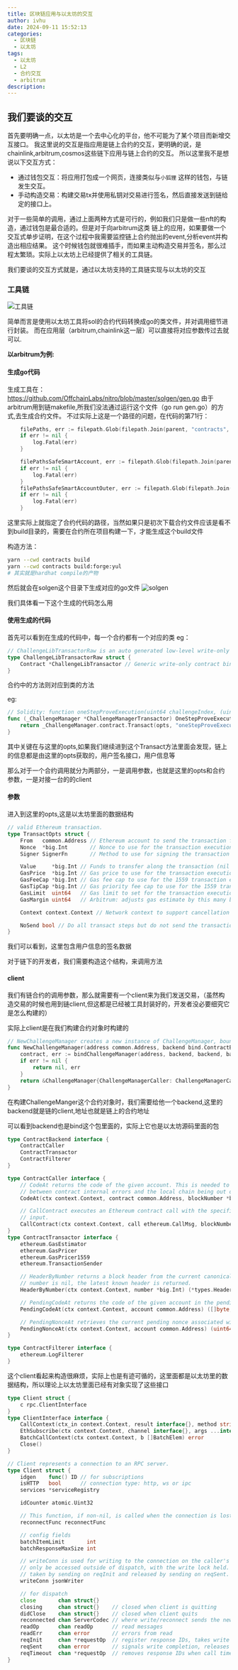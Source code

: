 ```yaml
---
title: 区块链应用与以太坊的交互
author: ivhu
date: 2024-09-11 15:52:13
categories:
  - 区块链
  - 以太坊
tags:
  - 以太坊
  - L2
  - 合约交互
  - arbitrum
description:
---
```


## 我们要谈的交互

首先要明确一点，以太坊是一个去中心化的平台，他不可能为了某个项目而新增交互接口。
我这里说的交互是指应用是链上合约的交互，更明确的说，是chainlink,arbitrum,cosmos这些链下应用与链上合约的交互。
所以这里我不是想说以下交互方式：

- 通过钱包交互：将应用打包成一个网页，连接类似与`小狐狸` 这样的钱包，与链发生交互。
- 手动构造交易：构建交易tx并使用私钥对交易进行签名，然后直接发送到链给定的接口上。

对于一些简单的调用，通过上面两种方式是可行的，例如我们只是做一些nft的构造，通过钱包是最合适的。但是对于向arbitrum这类
链上的应用，如果要做一个交互式单步证明，在这个过程中我需要监控链上合约抛出的event,分析event并构造出相应结果。
这个时候钱包就很难插手，而如果主动构造交易并签名，那么过程太繁琐。实际上以太坊上已经提供了相关的工具链。

我们要谈的交互方式就是，通过以太坊支持的工具链实现与以太坊的交互

### 工具链

![工具链](https://pic.imgdb.cn/item/66e152a4d9c307b7e9c4c8ac.png)

简单而言是使用以太坊工具将sol的合约代码转换成go的类文件，并对调用细节进行封装。
而在应用层（arbitrum,chainlink这一层）可以直接将对应参数传过去就可以.

**以arbitrum为例:**

#### 生成go代码

生成工具在： https://github.com/OffchainLabs/nitro/blob/master/solgen/gen.go
由于arbitrum用到链makefile,所我们没法通过运行这个文件（go run gen.go）的方式,去生成合约文件。
不过实际上这是一个路径的问题，在代码的第71行：

```go
    filePaths, err := filepath.Glob(filepath.Join(parent, "contracts", "build", "contracts", "src", "*", "*.sol", "*.json"))
	if err != nil {
		log.Fatal(err)
	}

	filePathsSafeSmartAccount, err := filepath.Glob(filepath.Join(parent, "safe-smart-account", "build", "artifacts", "contracts", "*", "*.sol", "*.json"))
	if err != nil {
		log.Fatal(err)
	}
	filePathsSafeSmartAccountOuter, err := filepath.Glob(filepath.Join(parent, "safe-smart-account", "build", "artifacts", "contracts", "*.sol", "*.json"))
	if err != nil {
		log.Fatal(err)
	}
```

这里实际上就指定了合约代码的路径，当然如果只是初次下载合约文件应该是看不到build目录的，需要在合约所在项目构建一下，才能生成这个build文件

构造方法：

```sh
yarn --cwd contracts build
yarn --cwd contracts build:forge:yul
# 其实就是hardhat compile的产物
```

然后就会在solgen这个目录下生成对应的go文件
![solgen](https://pic.imgdb.cn/item/66e159acd9c307b7e9cfc23f.png)

我们具体看一下这个生成的代码怎么用

#### 使用生成的代码

首先可以看到在生成的代码中，每一个合约都有一个对应的类
eg：

```go
// ChallengeLibTransactorRaw is an auto generated low-level write-only Go binding around an Ethereum contract.
type ChallengeLibTransactorRaw struct {
	Contract *ChallengeLibTransactor // Generic write-only contract binding to access the raw methods on
}
```

合约中的方法则对应到类的方法

eg:

```go
// Solidity: function oneStepProveExecution(uint64 challengeIndex, (uint256,uint256,bytes32[],uint256) selection, bytes proof) returns()
func (_ChallengeManager *ChallengeManagerTransactor) OneStepProveExecution(opts *bind.TransactOpts, challengeIndex uint64, selection ChallengeLibSegmentSelection, proof []byte) (*types.Transaction, error) {
	return _ChallengeManager.contract.Transact(opts, "oneStepProveExecution", challengeIndex, selection, proof)
}
```

其中关键在与这里的opts,如果我们继续进到这个Transact方法里面会发现，链上的信息都是由这里的opts获取的，用户签名接口，用户信息等

那么对于一个合约调用就分为两部分，一是调用参数，也就是这里的opts和合约参数，一是对接一台的的client

#### 参数

进入到这里的opts,这是以太坊里面的数据结构

```go
// valid Ethereum transaction.
type TransactOpts struct {
	From   common.Address // Ethereum account to send the transaction from
	Nonce  *big.Int       // Nonce to use for the transaction execution (nil = use pending state)
	Signer SignerFn       // Method to use for signing the transaction (mandatory)

	Value     *big.Int // Funds to transfer along the transaction (nil = 0 = no funds)
	GasPrice  *big.Int // Gas price to use for the transaction execution (nil = gas price oracle)
	GasFeeCap *big.Int // Gas fee cap to use for the 1559 transaction execution (nil = gas price oracle)
	GasTipCap *big.Int // Gas priority fee cap to use for the 1559 transaction execution (nil = gas price oracle)
	GasLimit  uint64   // Gas limit to set for the transaction execution (0 = estimate)
	GasMargin uint64   // Arbitrum: adjusts gas estimate by this many basis points (0 = no adjustment)

	Context context.Context // Network context to support cancellation and timeouts (nil = no timeout)

	NoSend bool // Do all transact steps but do not send the transaction
}
```

我们可以看到，这里包含用户信息的签名数据

对于链下的开发者，我们需要构造这个结构，来调用方法

#### client

我们有链合约的调用参数，那么就需要有一个client来为我们发送交易，（虽然构造交易的时候也用到链client,但这都是已经被工具封装好的，开发者没必要细究它是怎么构建的）

实际上client是在我们构建合约对象时构建的

```go
// NewChallengeManager creates a new instance of ChallengeManager, bound to a specific deployed contract.
func NewChallengeManager(address common.Address, backend bind.ContractBackend) (*ChallengeManager, error) {
	contract, err := bindChallengeManager(address, backend, backend, backend)
	if err != nil {
		return nil, err
	}
	return &ChallengeManager{ChallengeManagerCaller: ChallengeManagerCaller{contract: contract}, ChallengeManagerTransactor: ChallengeManagerTransactor{contract: contract}, ChallengeManagerFilterer: ChallengeManagerFilterer{contract: contract}}, nil
}
```

在构建ChallengeManger这个合约对象时，我们需要给他一个backend,这里的backend就是链的client,地址也就是链上的合约地址

可以看到backend也是bind这个包里面的，实际上它也是以太坊源码里面的包

```go
type ContractBackend interface {
	ContractCaller
	ContractTransactor
	ContractFilterer
}

type ContractCaller interface {
	// CodeAt returns the code of the given account. This is needed to differentiate
	// between contract internal errors and the local chain being out of sync.
	CodeAt(ctx context.Context, contract common.Address, blockNumber *big.Int) ([]byte, error)

	// CallContract executes an Ethereum contract call with the specified data as the
	// input.
	CallContract(ctx context.Context, call ethereum.CallMsg, blockNumber *big.Int) ([]byte, error)
}
type ContractTransactor interface {
	ethereum.GasEstimator
	ethereum.GasPricer
	ethereum.GasPricer1559
	ethereum.TransactionSender

	// HeaderByNumber returns a block header from the current canonical chain. If
	// number is nil, the latest known header is returned.
	HeaderByNumber(ctx context.Context, number *big.Int) (*types.Header, error)

	// PendingCodeAt returns the code of the given account in the pending state.
	PendingCodeAt(ctx context.Context, account common.Address) ([]byte, error)

	// PendingNonceAt retrieves the current pending nonce associated with an account.
	PendingNonceAt(ctx context.Context, account common.Address) (uint64, error)
}

type ContractFilterer interface {
	ethereum.LogFilterer
}
```

这个client看起来构造很麻烦，实际上也是有迹可循的，这里面都是以太坊里的数据结构，所以理论上以太坊里面已经有对象实现了这些接口

```go
type Client struct {
	c rpc.ClientInterface
}
type ClientInterface interface {
	CallContext(ctx_in context.Context, result interface{}, method string, args ...interface{}) error
	EthSubscribe(ctx context.Context, channel interface{}, args ...interface{}) (*ClientSubscription, error)
	BatchCallContext(ctx context.Context, b []BatchElem) error
	Close()
}

// Client represents a connection to an RPC server.
type Client struct {
	idgen    func() ID // for subscriptions
	isHTTP   bool      // connection type: http, ws or ipc
	services *serviceRegistry

	idCounter atomic.Uint32

	// This function, if non-nil, is called when the connection is lost.
	reconnectFunc reconnectFunc

	// config fields
	batchItemLimit       int
	batchResponseMaxSize int

	// writeConn is used for writing to the connection on the caller's goroutine. It should
	// only be accessed outside of dispatch, with the write lock held. The write lock is
	// taken by sending on reqInit and released by sending on reqSent.
	writeConn jsonWriter

	// for dispatch
	close       chan struct{}
	closing     chan struct{}    // closed when client is quitting
	didClose    chan struct{}    // closed when client quits
	reconnected chan ServerCodec // where write/reconnect sends the new connection
	readOp      chan readOp      // read messages
	readErr     chan error       // errors from read
	reqInit     chan *requestOp  // register response IDs, takes write lock
	reqSent     chan error       // signals write completion, releases write lock
	reqTimeout  chan *requestOp  // removes response IDs when call timeout expires
}
```
